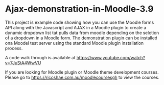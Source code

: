 # Ajax-demonstration-in-Moodle-3.9

This project is example code showing how you can use the Moodle forms API along with the Javascript and AJAX in a Moodle plugin to create a dynamic dropdown list tat pulls data from moodle depending on the selction of a dropdown in a Moodle form.
The demonstration plugin can be installed ona Moodel test server using the standard Moodle plugin installation process.

A code walk through is available at https://www.youtube.com/watch?v=7JuStA4WwVU

If you are looking for Moodle plugin or Moodle theme development courses.
Please go to https://ricoshae.com.au/moodlecoursesgh to view the courses.
